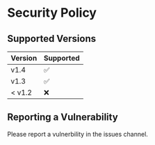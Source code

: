 # Security Policy

## Supported Versions

| Version | Supported          |
| ------- | ------------------ |
| v1.4    | :white_check_mark: |
| v1.3    | :white_check_mark: |
| < v1.2  | :x:                |

## Reporting a Vulnerability

Please report a vulnerbility in the issues channel.
